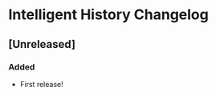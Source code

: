 <!-- Keep a Changelog guide -> https://keepachangelog.com -->

# Intelligent History Changelog

## [Unreleased]
### Added
* First release!
